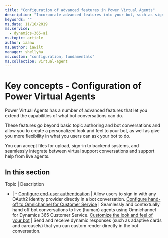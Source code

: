 ```yaml
---
title: "Configuration of advanced features in Power Virtual Agents"
description: "Incorporate advanced features into your bot, such as sign-in, live agent transfer, custom appearances and dynamic cards, and file uploads."
keywords: ""
ms.date: 11/16/2019
ms.service:
  - dynamics-365-ai
ms.topic: article
author: iaanw
ms.author: iawilt
manager: shellyha
ms.custom: "configuration, fundamentals"
ms.collection: virtual-agent
---
```


# Key concepts - Configuration of Power Virtual Agents

Power Virtual Agents has a number of advanced features that let you extend the capabilities of what bot conversations can do.

These features go beyond basic topic authoring and bot conversations and allow you to create a personalized look and feel to your bot, as well as give you more flexibility in what you users can ask your bot to do. 

You can accept files for upload, sign-in to backend systems, and seamlessly integrate between virtual support conversations and support help from live agents.



## In this section

Topic | Description
- | -
[Configure end-user authentication](configuration-end-user-authentication.md) | Allow users to sign in with any OAuth2 identity provider directly in a bot conversation.
[Configure hand-off to Omnichannel for Customer Service](configuration-hand-off-omnichannel.md) | Seamlessly and contextually hand off bot conversations to live (human) agents using Omnichannel for Dynamics 365 Customer Service.
[Customize the look and feel of your bot](extend-custom-canvas-connect.md) | Send and receive dynamic responses (such as adaptive cards and carousels) that you can custom render directly in the bot conversation.
